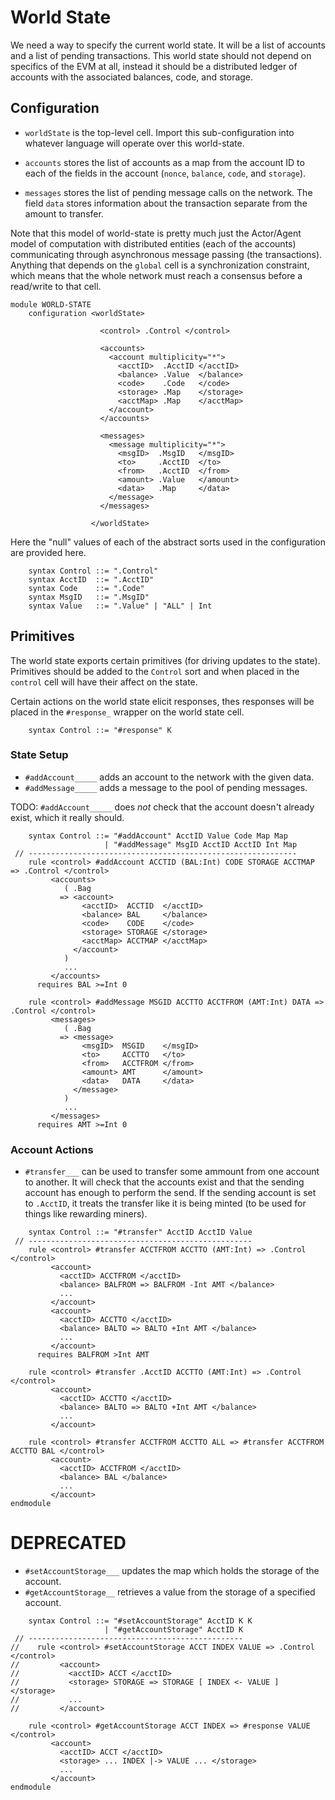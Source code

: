 World State
===========

We need a way to specify the current world state. It will be a list of accounts
and a list of pending transactions. This world state should not depend on
specifics of the EVM at all, instead it should be a distributed ledger of
accounts with the associated balances, code, and storage.

Configuration
-------------

-   `worldState` is the top-level cell. Import this sub-configuration into
    whatever language will operate over this world-state.

-   `accounts` stores the list of accounts as a map from the account ID to each
    of the fields in the account (`nonce`, `balance`, `code`, and `storage`).

-   `messages` stores the list of pending message calls on the network. The
    field `data` stores information about the transaction separate from the
    amount to transfer.

Note that this model of world-state is pretty much just the Actor/Agent model of
computation with distributed entities (each of the accounts) communicating
through asynchronous message passing (the transactions). Anything that depends
on the `global` cell is a synchronization constraint, which means that the whole
network must reach a consensus before a read/write to that cell.

```k
module WORLD-STATE
    configuration <worldState>

                    <control> .Control </control>

                    <accounts>
                      <account multiplicity="*">
                        <acctID>  .AcctID </acctID>
                        <balance> .Value  </balance>
                        <code>    .Code   </code>
                        <storage> .Map    </storage>
                        <acctMap> .Map    </acctMap>
                      </account>
                    </accounts>

                    <messages>
                      <message multiplicity="*">
                        <msgID>  .MsgID   </msgID>
                        <to>     .AcctID  </to>
                        <from>   .AcctID  </from>
                        <amount> .Value   </amount>
                        <data>   .Map     </data>
                      </message>
                    </messages>

                  </worldState>
```

Here the "null" values of each of the abstract sorts used in the configuration
are provided here.

```k
    syntax Control ::= ".Control"
    syntax AcctID  ::= ".AcctID"
    syntax Code    ::= ".Code"
    syntax MsgID   ::= ".MsgID"
    syntax Value   ::= ".Value" | "ALL" | Int
```

Primitives
----------

The world state exports certain primitives (for driving updates to the state).
Primitives should be added to the `Control` sort and when placed in the
`control` cell will have their affect on the state.

Certain actions on the world state elicit responses, thes responses will be
placed in the `#response_` wrapper on the world state cell.

```k
    syntax Control ::= "#response" K
```

### State Setup

-   `#addAccount_____` adds an account to the network with the given data.
-   `#addMessage_____` adds a message to the pool of pending messages.

TODO: `#addAccount_____` does *not* check that the account doesn't already
exist, which it really should.

```k
    syntax Control ::= "#addAccount" AcctID Value Code Map Map
                     | "#addMessage" MsgID AcctID AcctID Int Map
 // ------------------------------------------------------------
    rule <control> #addAccount ACCTID (BAL:Int) CODE STORAGE ACCTMAP => .Control </control>
         <accounts>
            ( .Bag
           => <account>
                <acctID>  ACCTID  </acctID>
                <balance> BAL     </balance>
                <code>    CODE    </code>
                <storage> STORAGE </storage>
                <acctMap> ACCTMAP </acctMap>
              </account>
            )
            ...
         </accounts>
      requires BAL >=Int 0

    rule <control> #addMessage MSGID ACCTTO ACCTFROM (AMT:Int) DATA => .Control </control>
         <messages>
            ( .Bag
           => <message>
                <msgID>  MSGID    </msgID>
                <to>     ACCTTO   </to>
                <from>   ACCTFROM </from>
                <amount> AMT      </amount>
                <data>   DATA     </data>
              </message>
            )
            ...
         </messages>
      requires AMT >=Int 0
```

### Account Actions

-   `#transfer___` can be used to transfer some ammount from one account
    to another. It will check that the accounts exist and that the sending
    account has enough to perform the send. If the sending account is set to
    `.AcctID`, it treats the transfer like it is being minted (to be used for
    things like rewarding miners).

```k
    syntax Control ::= "#transfer" AcctID AcctID Value
 // --------------------------------------------------
    rule <control> #transfer ACCTFROM ACCTTO (AMT:Int) => .Control </control>
         <account>
           <acctID> ACCTFROM </acctID>
           <balance> BALFROM => BALFROM -Int AMT </balance>
           ...
         </account>
         <account>
           <acctID> ACCTTO </acctID>
           <balance> BALTO => BALTO +Int AMT </balance>
           ...
         </account>
      requires BALFROM >Int AMT

    rule <control> #transfer .AcctID ACCTTO (AMT:Int) => .Control </control>
         <account>
           <acctID> ACCTTO </acctID>
           <balance> BALTO => BALTO +Int AMT </balance>
           ...
         </account>

    rule <control> #transfer ACCTFROM ACCTTO ALL => #transfer ACCTFROM ACCTTO BAL </control>
         <account>
           <acctID> ACCTFROM </acctID>
           <balance> BAL </balance>
           ...
         </account>
endmodule
```

DEPRECATED
==========

-   `#setAccountStorage___` updates the map which holds the storage of
    the account.
-   `#getAccountStorage__` retrieves a value from the storage of a
    specified account.

```
    syntax Control ::= "#setAccountStorage" AcctID K K
                     | "#getAccountStorage" AcctID K
 // ------------------------------------------------
//    rule <control> #setAccountStorage ACCT INDEX VALUE => .Control </control>
//         <account>
//           <acctID> ACCT </acctID>
//           <storage> STORAGE => STORAGE [ INDEX <- VALUE ] </storage>
//           ...
//         </account>

    rule <control> #getAccountStorage ACCT INDEX => #response VALUE </control>
         <account>
           <acctID> ACCT </acctID>
           <storage> ... INDEX |-> VALUE ... </storage>
           ...
         </account>
endmodule
```
